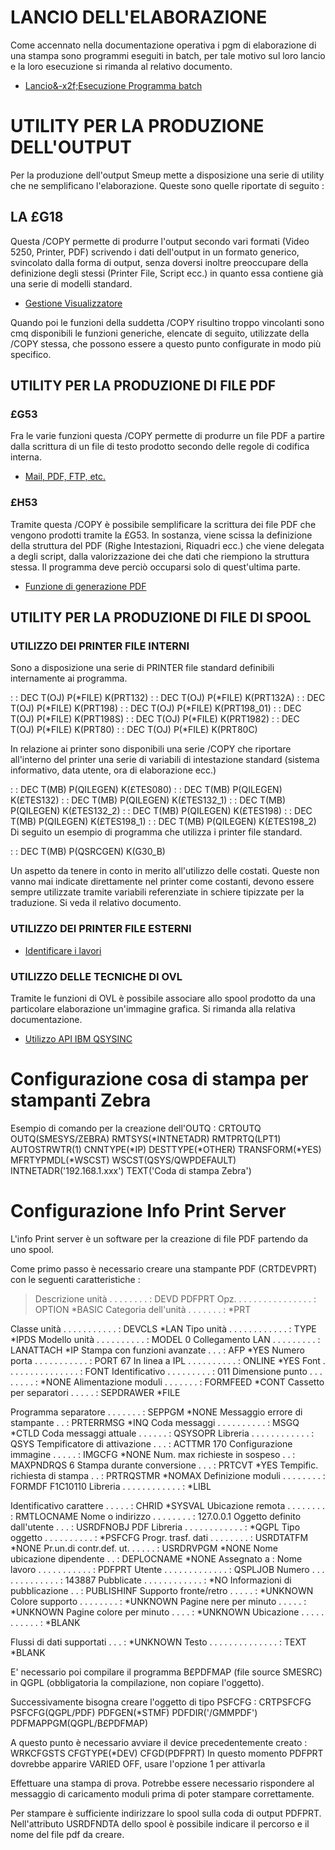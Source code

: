# LANCIO DELL'ELABORAZIONE

Come accennato nella documentazione operativa i pgm di elaborazione di una stampa sono programmi eseguiti in batch, per tale motivo sul loro lancio e la loro esecuzione si rimanda al relativo documento.

- [Lancio&-x2f;Esecuzione Programma batch](Sorgenti/DOC/TA/B£AMO/A£BASE_SM)

# UTILITY PER LA PRODUZIONE DELL'OUTPUT

Per la produzione dell'output Smeup mette a disposizione una serie di utility che ne semplificano l'elaborazione. Queste sono quelle riportate di seguito : 

## LA £G18

Questa /COPY permette di produrre l'output secondo vari formati (Video 5250, Printer, PDF) scrivendo i dati dell'output in un formato generico, svincolato dalla forma di output, senza doversi inoltre preoccupare della definizione degli stessi (Printer File, Script ecc.) in quanto essa contiene già una serie di modelli standard.

- [Gestione Visualizzatore](Sorgenti/OJ/PGM/TSTG18)

Quando poi le funzioni della suddetta /COPY risultino troppo vincolanti sono cmq disponibili le funzioni generiche, elencate di seguito, utilizzate della /COPY stessa, che possono essere a questo punto configurate in modo più specifico.

## UTILITY PER LA PRODUZIONE DI FILE PDF

### £G53

Fra le varie funzioni questa /COPY permette di produrre un file PDF a partire dalla scrittura di un file di testo prodotto secondo delle regole di codifica interna.

- [Mail, PDF, FTP, etc.](Sorgenti/OJ/PGM/TSTG53)

### £H53

Tramite questa /COPY è possibile semplificare la scrittura dei file PDF che vengono prodotti tramite la £G53. In sostanza, viene scissa la definizione della struttura del PDF (Righe Intestazioni, Riquadri ecc.) che viene delegata a degli script, dalla valorizzazione dei che dati che riempiono la struttura stessa. Il programma deve perciò occuparsi solo di quest'ultima parte.

- [Funzione di generazione PDF](Sorgenti/OJ/PGM/TSTH53)

## UTILITY PER LA PRODUZIONE DI FILE DI SPOOL

### UTILIZZO DEI PRINTER FILE INTERNI

Sono a disposizione una serie di PRINTER file standard definibili internamente ai programma.

 :  : DEC T(OJ) P(*FILE) K(PRT132)
 :  : DEC T(OJ) P(*FILE) K(PRT132A)
 :  : DEC T(OJ) P(*FILE) K(PRT198)
 :  : DEC T(OJ) P(*FILE) K(PRT198_01)
 :  : DEC T(OJ) P(*FILE) K(PRT198S)
 :  : DEC T(OJ) P(*FILE) K(PRT1982)
 :  : DEC T(OJ) P(*FILE) K(PRT80)
 :  : DEC T(OJ) P(*FILE) K(PRT80C)

In relazione ai printer sono disponibili una serie /COPY che riportare all'interno   del printer una serie di variabili di intestazione standard (sistema informativo, data    utente, ora di elaborazione ecc.)

 :  : DEC T(MB) P(QILEGEN) K(£TES080)
 :  : DEC T(MB) P(QILEGEN) K(£TES132)
 :  : DEC T(MB) P(QILEGEN) K(£TES132_1)
 :  : DEC T(MB) P(QILEGEN) K(£TES132_2)
 :  : DEC T(MB) P(QILEGEN) K(£TES198)
 :  : DEC T(MB) P(QILEGEN) K(£TES198_1)
 :  : DEC T(MB) P(QILEGEN) K(£TES198_2)
Di seguito un esempio di programma che utilizza i printer file standard.

 :  : DEC T(MB) P(QSRCGEN) K(G30_B)

Un aspetto da tenere in conto in merito all'utilizzo delle costati. Queste non vanno mai indicate direttamente nel printer come costanti, devono essere sempre utilizzate tramite variabili referenziate in schiere tipizzate per la traduzione. Si veda il relativo documento.

### UTILIZZO DEI PRINTER FILE ESTERNI

- [Identificare i lavori](Sorgenti/DOC/TA/B£AMO/A£BASE_01O)

### UTILIZZO DELLE TECNICHE DI OVL

Tramite le funzioni di OVL è possibile associare allo spool prodotto da una particolare elaborazione un'immagine grafica. Si rimanda alla relativa documentazione.

- [Utilizzo API IBM QSYSINC](Sorgenti/DOC/TA/B£AMO/A£BASE_01F)

# Configurazione cosa di stampa per stampanti Zebra
Esempio di comando per la creazione dell'OUTQ : 
CRTOUTQ OUTQ(SMESYS/ZEBRA) RMTSYS(*INTNETADR) RMTPRTQ(LPT1) AUTOSTRWTR(1) CNNTYPE(*IP) DESTTYPE(*OTHER) TRANSFORM(*YES) MFRTYPMDL(*WSCST) WSCST(QSYS/QWPDEFAULT) INTNETADR('192.168.1.xxx') TEXT('Coda di stampa Zebra')

# Configurazione Info Print Server

L'info Print server è un software per la creazione di file PDF partendo da uno spool.

Come primo passo è necessario creare una stampante PDF (CRTDEVPRT) con le seguenti caratteristiche : 

>Descrizione unità  . . . . . . . .  :   DEVD              PDFPRT
Opz. . . . . . . . . . . . . . . .  :   OPTION            *BASIC
Categoria dell'unità . . . . . . .  :                     *PRT

Classe unità . . . . . . . . . . .  :   DEVCLS            *LAN
Tipo unità . . . . . . . . . . . .  :   TYPE              *IPDS
Modello unità  . . . . . . . . . .  :   MODEL             0
Collegamento LAN . . . . . . . . .  :   LANATTACH         *IP
Stampa con funzioni avanzate . . .  :   AFP               *YES
Numero porta . . . . . . . . . . .  :   PORT              67
In linea a IPL . . . . . . . . . .  :   ONLINE            *YES
Font . . . . . . . . . . . . . . .  :   FONT
  Identificativo . . . . . . . . .  :                       011
  Dimensione punto . . . . . . . .  :                       *NONE
Alimentazione moduli . . . . . . .  :   FORMFEED          *CONT
Cassetto per separatori  . . . . .  :   SEPDRAWER         *FILE

Programma separatore . . . . . . .  :   SEPPGM            *NONE
Messaggio errore di stampante  . .  :   PRTERRMSG         *INQ
Coda messaggi  . . . . . . . . . .  :   MSGQ              *CTLD
Coda messaggi attuale  . . . . . .  :                     QSYSOPR
  Libreria . . . . . . . . . . . .  :                       QSYS
Tempificatore di attivazione . . .  :   ACTTMR            170
Configurazione immagine  . . . . .  :   IMGCFG            *NONE
Num. max richieste in sospeso  . .  :   MAXPNDRQS         6
Stampa durante conversione . . .  :     PRTCVT            *YES
Tempific. richiesta di stampa  . .  :   PRTRQSTMR         *NOMAX
Definizione moduli . . . . . . . .  :   FORMDF            F1C10110
  Libreria . . . . . . . . . . . .  :                       *LIBL

Identificativo carattere . . . . .  :   CHRID             *SYSVAL
Ubicazione remota  . . . . . . . .  :   RMTLOCNAME
  Nome o indirizzo . . . . . . . .  :                       127.0.0.1
Oggetto definito dall'utente . . .  :   USRDFNOBJ         PDF
  Libreria . . . . . . . . . . . .  :                       *QGPL
  Tipo oggetto . . . . . . . . . .  :                       *PSFCFG
Progr. trasf. dati . . . . . . . .  :   USRDTATFM         *NONE
Pr.un.di contr.def. ut.  . . . . .  :   USRDRVPGM         *NONE
Nome ubicazione dipendente . .  :       DEPLOCNAME        *NONE
Assegnato a : 
Nome lavoro  . . . . . . . . . . .  :                     PDFPRT
  Utente . . . . . . . . . . . . .  :                       QSPLJOB
  Numero . . . . . . . . . . . . .  :                       143887
Pubblicate . . . . . . . . . . . .  :                     *NO
Informazioni di pubblicazione  . .  :   PUBLISHINF
  Supporto fronte/retro  . . . . .  :                       *UNKNOWN
  Colore supporto  . . . . . . . .  :                       *UNKNOWN
  Pagine nere per minuto . . . . .  :                       *UNKNOWN
  Pagine colore per minuto . . . .  :                       *UNKNOWN
  Ubicazione . . . . . . . . . . .  :                       *BLANK

  Flussi di dati supportati  . . .  :                       *UNKNOWN
Testo  . . . . . . . . . . . . . .  :   TEXT              *BLANK


E' necessario poi compilare il programma B£PDFMAP (file source SMESRC) in QGPL (obbligatoria la compilazione, non copiare l'oggetto).

Successivamente bisogna creare l'oggetto  di tipo PSFCFG : 
CRTPSFCFG PSFCFG(QGPL/PDF) PDFGEN(*STMF) PDFDIR('/GMMPDF') PDFMAPPGM(QGPL/B£PDFMAP)

A questo punto è necessario avviare il device precedentemente creato : 
WRKCFGSTS CFGTYPE(*DEV) CFGD(PDFPRT)
In questo momento PDFPRT dovrebbe apparire VARIED OFF, usare l'opzione 1 per attivarla

Effettuare una stampa di prova. Potrebbe essere necessario rispondere al messaggio di caricamento moduli prima di poter stampare correttamente.

Per stampare è sufficiente indirizzare lo spool sulla coda di output PDFPRT. Nell'attributo USRDFNDTA dello spool è possibile indicare il percorso e il nome del file pdf da creare.


